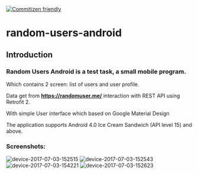  [![Commitizen friendly](https://img.shields.io/badge/commitizen-friendly-brightgreen.svg)](http://commitizen.github.io/cz-cli/)


# random-users-android

## Introduction

### Random Users Android is a test task, a small mobile program.
Which contains 2 screen: list of users and user profile.

Data get from **https://randomuser.me/** interaction with REST API using Retrofit 2.

With simple User interface which based on Google Material Design 


The application supports Android 4.0 Ice Cream Sandwich (API level 15) and above.


### Screenshots:

![device-2017-07-03-152515](https://user-images.githubusercontent.com/17952654/27793135-6fed57fc-6005-11e7-8a52-2942472637c1.png)
![device-2017-07-03-152543](https://user-images.githubusercontent.com/17952654/27793159-8a970576-6005-11e7-83c3-423b957f3c3d.png)
![device-2017-07-03-154221](https://user-images.githubusercontent.com/17952654/27793316-396e8ff6-6006-11e7-9dd2-ab87108a111e.png)
![device-2017-07-03-152623](https://user-images.githubusercontent.com/17952654/27793161-8b62a302-6005-11e7-8b84-5457e7588a84.png)

